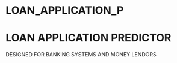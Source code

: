 # LOAN_APPLICATION_P
<H1>LOAN APPLICATION PREDICTOR</H1>
<P>
  DESIGNED FOR BANKING SYSTEMS AND MONEY LENDORS
</P>
